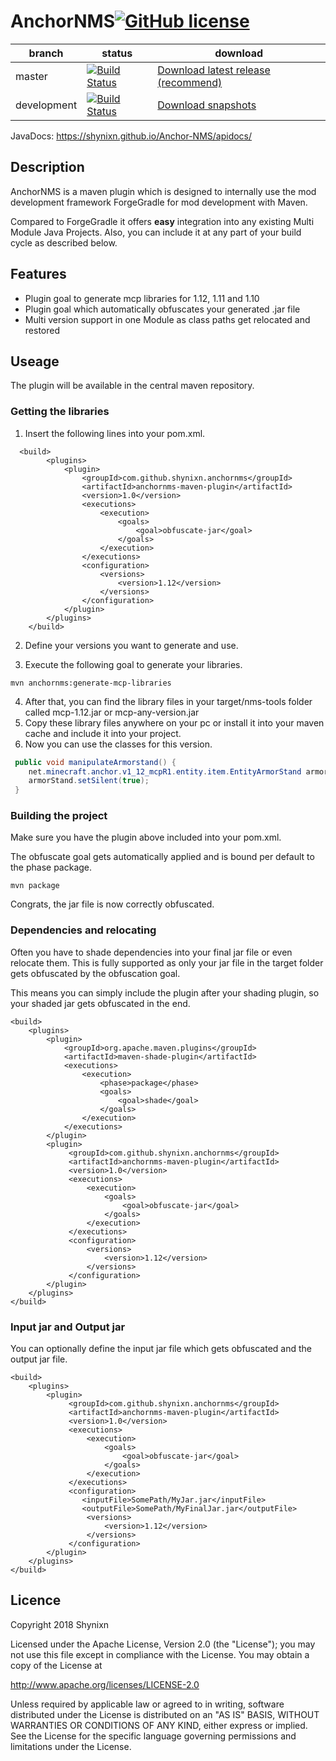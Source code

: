 # AnchorNMS[![GitHub license](https://img.shields.io/badge/license-Apache%20License%202.0-blue.svg)](https://raw.githubusercontent.com/Shynixn/BlockBall/master/LICENSE)

| branch        | status        | download      |
| ------------- | --------------| --------------| 
| master        | [![Build Status](https://travis-ci.org/Shynixn/Anchor-NMS.svg?branch=master)](https://travis-ci.org/Shynixn/Anchor-NMS) |[Download latest release (recommend)](https://github.com/Shynixn/Anchor-NMS/releases)|
| development   | [![Build Status](https://travis-ci.org/Shynixn/Anchor-NMS.svg?branch=development)](https://travis-ci.org/Shynixn/Anchor-NMS) | [Download snapshots](https://oss.sonatype.org/content/repositories/snapshots/com/github/shynixn/anchornms/anchornms-maven-plugin) |

JavaDocs: https://shynixn.github.io/Anchor-NMS/apidocs/

## Description

AnchorNMS is a maven plugin which is designed to internally use the mod development framework ForgeGradle for 
mod development with Maven.

Compared to ForgeGradle it offers **easy** integration into any existing Multi Module Java Projects. 
Also, you can include it at any part of your build cycle as described below.

## Features

* Plugin goal to generate mcp libraries for 1.12, 1.11 and 1.10 
* Plugin goal which automatically obfuscates your generated .jar file
* Multi version support in one Module as class paths get relocated and restored

## Useage

The plugin will be available in the central maven repository.

### Getting the libraries

1. Insert the following lines into your pom.xml.

```maven
  <build>
        <plugins>
            <plugin>
                <groupId>com.github.shynixn.anchornms</groupId>
                <artifactId>anchornms-maven-plugin</artifactId>
                <version>1.0</version>
                <executions>
                    <execution>
                        <goals>
                            <goal>obfuscate-jar</goal>
                        </goals>
                    </execution>
                </executions>
                <configuration>
                    <versions>
                        <version>1.12</version>
                    </versions>
                </configuration>
            </plugin>
        </plugins>
    </build>
```

2. Define your versions you want to generate and use.

3. Execute the following goal to generate your libraries. 

```maven
mvn anchornms:generate-mcp-libraries
```

4. After that, you can find the library files in your target/nms-tools folder called mcp-1.12.jar or mcp-any-version.jar
5. Copy these library files anywhere on your pc or install it into your maven cache and include it into your project.
6. Now you can use the classes for this version.

```java
 public void manipulateArmorstand() {
    net.minecraft.anchor.v1_12_mcpR1.entity.item.EntityArmorStand armorStand;
    armorStand.setSilent(true);
 }
```

### Building the project

Make sure you have the plugin above included into your pom.xml.

The obfuscate goal gets automatically applied and is bound per default to the phase package.

```maven
mvn package
```
Congrats, the jar file is now correctly obfuscated.

### Dependencies and relocating

Often you have to shade dependencies into your final jar file or even relocate them. This is fully supported
as only your jar file in the target folder gets obfuscated by the obfuscation goal.

This means you can simply include the plugin after your shading plugin, so your shaded jar gets obfuscated
in the end.

```maven
<build>
    <plugins>
        <plugin>
            <groupId>org.apache.maven.plugins</groupId>
            <artifactId>maven-shade-plugin</artifactId>
            <executions>
                <execution>
                    <phase>package</phase>
                    <goals>
                        <goal>shade</goal>
                    </goals>
                </execution>
            </executions>
        </plugin>
        <plugin>
             <groupId>com.github.shynixn.anchornms</groupId>
             <artifactId>anchornms-maven-plugin</artifactId>
             <version>1.0</version>
             <executions>
                 <execution>
                     <goals>
                         <goal>obfuscate-jar</goal>
                     </goals>
                 </execution>
             </executions>
             <configuration>
                 <versions>
                     <version>1.12</version>
                 </versions>
             </configuration>
        </plugin>
    </plugins>
</build>
```

### Input jar and Output jar

You can optionally define the input jar file which gets obfuscated and the output jar file.

```maven
<build>
    <plugins>
        <plugin>
             <groupId>com.github.shynixn.anchornms</groupId>
             <artifactId>anchornms-maven-plugin</artifactId>
             <version>1.0</version>
             <executions>
                 <execution>
                     <goals>
                         <goal>obfuscate-jar</goal>
                     </goals>
                 </execution>
             </executions>
             <configuration>
                <inputFile>SomePath/MyJar.jar</inputFile>
                <outputFile>SomePath/MyFinalJar.jar</outputFile>
                 <versions>
                     <version>1.12</version>
                 </versions>
             </configuration>
        </plugin>
    </plugins>
</build>
```

## Licence

Copyright 2018 Shynixn

Licensed under the Apache License, Version 2.0 (the "License");
you may not use this file except in compliance with the License.
You may obtain a copy of the License at

   http://www.apache.org/licenses/LICENSE-2.0

Unless required by applicable law or agreed to in writing, software
distributed under the License is distributed on an "AS IS" BASIS,
WITHOUT WARRANTIES OR CONDITIONS OF ANY KIND, either express or implied.
See the License for the specific language governing permissions and
limitations under the License.
